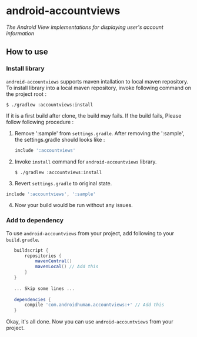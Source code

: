 # android-accountviews
*The Android View implementations for displaying user's account information*
 
## How to use
### Install library
 `android-accountviews` supports maven intallation to local maven repository. To install library into a local maven repository, invoke following command on the project root :
 
    $ ./gradlew :accountviews:install
     
If it is a first build after clone, the build may fails. If the build fails, Please follow following procedure :

1. Remove ':sample' from `settings.gradle`. After removing the ':sample', the settings.gradle should looks like :  
   ```gradle
   include ':accountviews'
   ```
2. Invoke `install` command for `android-accountviews` library.
   ```
   $ ./gradlew :accountviews:install
   ```
3. Revert `settings.gradle` to original state.
  ```gradle
  include ':accountviews', ':sample'
  ```
4. Now your build would be run without any issues.

### Add to dependency
To use `android-accountviews` from your project, add following to your `build.gradle`.

```gradle
   buildscript {
       repositories {
           mavenCentral()
           mavenLocal() // Add this
       }
   }
   
   ... Skip some lines ...
   
   dependencies {
       compile 'com.androidhuman.accountviews:+' // Add this
   }
```

Okay, it's all done. Now you can use `android-accountviews` from your project.

